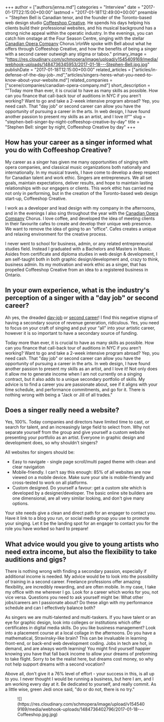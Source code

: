 +++
author = ["authors/jenna.md"]
categories = "Interview"
date = "2017-01-17T22:15:00+00:00"
lastmod = "2017-01-18T12:49:00+00:00"
preamble = "Stephen Bell is Canadian tenor, and the founder of the Toronto-based web design studio [Coffeeshop Creative](http://www.coffeeshopcreative.ca/). He spends his days helping his clients build their professional websites, and his musical background has a strong niche appeal within the operatic industry. In the evenings, you can catch him onstage at the Four Season Centre, singing with the stellar [Canadian Opera Company](/scene/companies/canadian-opera-company/) Chorus.\n\nWe spoke with Bell about what he offers through Coffeeshop Creative, and how the benefits of being a singer with a second career outweigh any stigma or taboo."
primary_image = "https://res.cloudinary.com/schmopera/image/upload/v1545409169/media/webhook-uploads/1484736345953/2017-01-18---Stephen-Bell.jpg.jpg"
publishDate = "2017-01-18T12:15:00+00:00"
related_articles = ["articles/in-defense-of-the-day-job-.md","articles/singers-heres-what-you-need-to-know-about-your-website.md"]
related_companies = ["scene/companies/canadian-opera-company.md"]
short_description = "&quot;Today more than ever, it is crucial to have as many skills as possible. How can you finance that call-back tour of auditions in NYC if you aren&#039;t working? Want to go and take a 2-week intensive program abroad? Yep, you need cash. That &quot;day job&quot; or second career can allow you have the opportunity of pursuing a career in the arts. In web design, I have found another passion to present my skills as an artist, and I love it!&quot;"
slug = "stephen-bell-singer-by-night-coffeeshop-creative-by-day"
title = "Stephen Bell: singer by night, Coffeeshop Creative by day"
+++

## How has your career as a singer informed what you do with Coffeeshop Creative?

My career as a singer has given me many opportunities of singing with opera companies, and classical music organizations both nationally and internationally. In my musical travels, I have come to develop a deep respect for Canadian talent and work ethic. Singers are entrepreneurs. We all set goals, maintain expectations, deliver results, and hope to maintain lasting relationships with our engagers or clients. This work ethic has carried me not only in performing, but in the creation of the Toronto-based web design start-up, Coffeeshop Creative. 

I work as a developer and lead design with my company in the afternoons, and in the evenings I also sing throughout the year with the [Canadian Opera Company](/scene/companies/canadian-opera-company/) Chorus. I love coffee, and developed the idea of meeting clients in their favourite cafes to create and develop their unique web presence. We want to remove the idea of going to an "office". Cafes creates a unique and relaxing environment for the creative process.

I never went to school for business, admin, or any related entrepreneurial studies field. Instead I graduated with a Bachelors and Masters in Music. Asides from certificate and diploma studies in web design & development, I am self-taught both in both graphic design/development and, crazy to think, business admin.  Its my motivation and work ethic as a singer, that has propelled Coffeeshop Creative from an idea to a registered business in Ontario. 

## In your own experience, what is the industry's perception of a singer with a "day job" or second career?

Ah yes, the dreaded [day-job](/in-defense-of-the-day-job/) or [second career](/chris-mayell-the-opera-career/)! I find this negative stigma of having a secondary source of revenue generation, ridiculous. Yes, you need to focus on your craft of singing and put your “all" into your artistic career, however it is so important to have a secondary source of funding. 

Today more than ever, it is crucial to have as many skills as possible. How can you finance that call-back tour of auditions in NYC if you aren't working? Want to go and take a 2-week intensive program abroad? Yep, you need cash. That "day job" or second career can allow you have the opportunity of pursuing a career in the arts. In web design, I have found another passion to present my skills as an artist, and I love it!  Not only does it allow me to generate income when I am not currently on a singing contract, but it also adds to a unique secondary portfolio of skills. My advice is to find a career you are passionate about, see if it aligns with your time schedule, and performance commitments, and go for it. There is nothing wrong with being a "Jack or Jill of all trades."

## Does a singer really need a website?

Yes, 100%. Today companies and directors have limited time to cast, or search for talent, and an increasingly large field to select from. Why not separate yourself from the group and give yourself a custom website presenting your portfolio as an artist. Everyone in graphic design and development does, so why shouldn't singers? 

All websites for singers should be:

<ul class="nospace">

<li> Easy to navigate - single page scroll/multi paged theme with clean and clear navigation
<li> Mobile-friendly. I can't say this enough: 85% of all websites are now viewed on a mobile device. Make sure your site is mobile-friendly and cross-tested to work on all platforms.
<li> Custom designed. Do yourself a favour: get a custom site which is developed by a designer/developer. The basic online site builders are one dimensional, are all very similar looking, and don't give many options. 
</ul>

Your site needs give a clean and direct path for an engager to contact you. Have it link to a blog you run, or social media group you use to promote your singing. Let it be the landing spot for an engager to contact you for the role you have worked so hard to prepare!

## What advice would you give to young artists who need extra income, but also the flexibility to take auditions and gigs?

There is nothing wrong with finding a secondary passion, especially if additional income is needed. My advice would be to look into the possibility of training in a second career. Freelance professions offer amazing flexibility, are incredibly rewarding, and are often mobile. In my case, I take my office with me wherever I go. Look for a career which works for you, not vice versa. Questions you need to ask yourself might be: What other jobs/careers am I passionate about? Do these align with my performance schedule and can I effectively balance both?

As singers we are multi-talented and multi-taskers. If you have talent or an eye for graphic design, look into colleges or institutions which offer certificates in digital media skills. Do you like business management? Look into a placement course at a local collage in the afternoons. Do you have a mathematical, Stravinsky-like brain? This can be invaluable in learning front-end, or back-end web development coding. Jobs in tech are hot, in demand, and are always worth learning! You might find yourself happier knowing you have that fall back income to allow your dreams of preforming to take flight. Sorry to be the realist here, but dreams cost money, so why not help support dreams with a second vocation?

Above all, don't give it a 76% level of effort - your success in this, is all up to you. I never thought I would be running a business, but here I am, and I am working every day at it. Be dedicated to yourself, and really commit. As a little wise, green Jedi once said, "do or do not, there is no try."

<figure data-type="image">
![](https://res.cloudinary.com/schmopera/image/upload/v1545409169/media/webhook-uploads/1484736402796/2017-01-18---Coffeeshop.jpg.jpg)
</figure>
